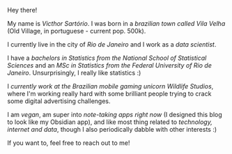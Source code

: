 Hey there!

My name is *Victhor Sartório*. I was born in a *brazilian town called Vila Velha* (Old Village, in portuguese - current pop. 500k).

I currently live in the city of *Rio de Janeiro* and I work as a *data scientist*.

I have a *bachelors in Statistics from the National School of Statistical Sciences* and an *MSc in Statistics from the Federal University of Rio de Janeiro*. Unsurprisingly, I really like statistics :)

I *currently work at the Brazilian mobile gaming unicorn Wildlife Studios*, where I'm working really hard with some brilliant people trying to crack some digital advertising challenges.

I am *vegan*, am super into *note-taking apps right now* (I designed this blog to look like my Obsidian app), and like most thing related to *technology, internet and data*, though I also periodically dabble with other interests :)

If you want to, feel free to reach out to me!
